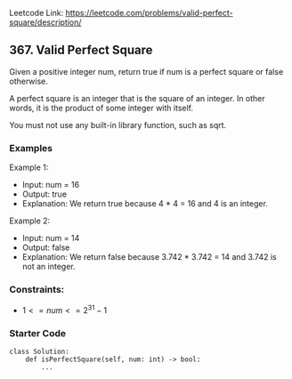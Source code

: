 Leetcode Link: https://leetcode.com/problems/valid-perfect-square/description/

## 367. Valid Perfect Square

Given a positive integer num, return true if num is a perfect square or false otherwise.

A perfect square is an integer that is the square of an integer. In other words, it is the product of some integer with itself.

You must not use any built-in library function, such as sqrt.

### Examples 

Example 1:
- Input: num = 16
- Output: true
- Explanation: We return true because 4 * 4 = 16 and 4 is an integer.

Example 2:
- Input: num = 14
- Output: false
- Explanation: We return false because 3.742 * 3.742 = 14 and 3.742 is not an integer.

### Constraints:

- $1 <= num <= 2^{31} - 1$

### Starter Code
```
class Solution:
    def isPerfectSquare(self, num: int) -> bool:
        ...
```